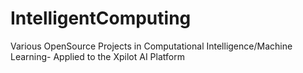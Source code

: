 IntelligentComputing
====================

Various OpenSource Projects in Computational Intelligence/Machine Learning- Applied to the Xpilot AI Platform
